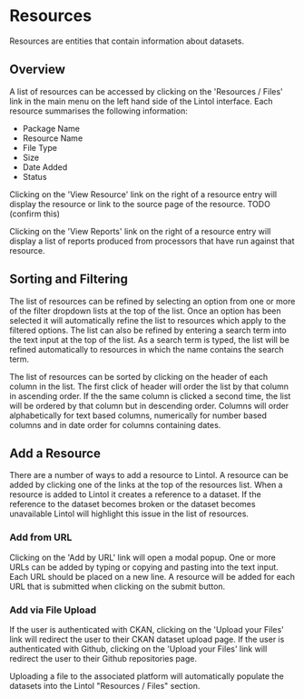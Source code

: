 # Resources

Resources are entities that contain information about datasets.

## Overview

A list of resources can be accessed by clicking on the 'Resources / Files' link in the main menu on the left hand side of the Lintol interface. Each resource summarises the following information:

- Package Name
- Resource Name
- File Type
- Size
- Date Added
- Status

Clicking on the 'View Resource' link on the right of a resource entry will display the resource or link to the source page of the resource. TODO (confirm this)  

Clicking on the 'View Reports' link on the right of a resource entry will display a list of reports produced from processors that have run against that resource.
<!--
This will display an expanded panel with information about reports that have been produced from the resource and data profiles to which the resource is linked. TODO (Is this gone?)-->

## Sorting and Filtering

The list of resources can be refined by selecting an option from one or more of the filter dropdown lists at the top of the list. Once an option has been selected it will automatically refine the list to resources which apply to the filtered options. The list can also be refined by entering a search term into the text input at the top of the list. As a search term is typed, the list will be refined automatically to resources in which the name contains the search term.

The list of resources can be sorted by clicking on the header of each column in the list. The first click of header will order the list by that column in ascending order. If the the same column is clicked a second time, the list will be ordered by that column but in descending order. Columns will order alphabetically for text based columns, numerically for number based columns and in date order for columns containing dates.


## Add a Resource

There are a number of ways to add a resource to Lintol. A resource can be added by clicking one of the links at the top of the resources list. When a resource is added to Lintol it creates a reference to a dataset. If the reference to the dataset becomes broken or the dataset becomes unavailable Lintol will highlight this issue in the list of resources.

### Add from URL

Clicking on the 'Add by URL' link will open a modal popup. One or more URLs can be added by typing or copying and pasting into the text input. Each URL should be placed on a new line. A resource will be added for each URL that is submitted when clicking on the submit button.
<!--
### Add from Source

Clicking on one of the buttons in the 'Add from Source' section will ...
-->
### Add via File Upload

If the user is authenticated with CKAN, clicking on the 'Upload your Files' link will redirect the user to their CKAN dataset upload page. If the user is authenticated with Github, clicking on the 'Upload your Files' link will redirect the user to their Github repositories page.

Uploading a file to the associated platform will automatically populate the datasets into the Lintol "Resources / Files" section.

###
